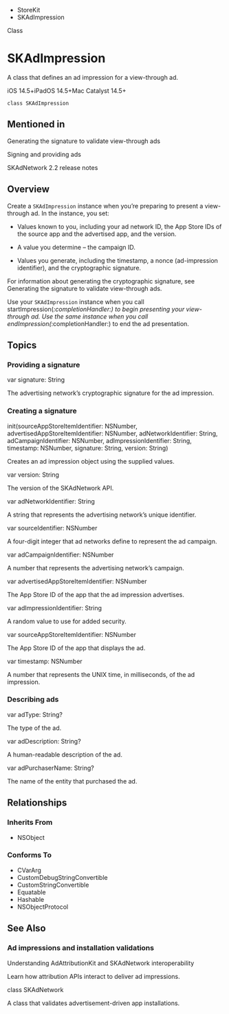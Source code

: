 

- StoreKit
-  SKAdImpression 

Class

# SKAdImpression

A class that defines an ad impression for a view-through ad.

iOS 14.5+iPadOS 14.5+Mac Catalyst 14.5+

``` source
class SKAdImpression
```

## Mentioned in 

Generating the signature to validate view-through ads

Signing and providing ads

SKAdNetwork 2.2 release notes

## Overview

Create a `SKAdImpression` instance when you’re preparing to present a view-through ad. In the instance, you set:

- Values known to you, including your ad network ID, the App Store IDs of the source app and the advertised app, and the version.

- A value you determine – the campaign ID.

- Values you generate, including the timestamp, a nonce (ad-impression identifier), and the cryptographic signature.

For information about generating the cryptographic signature, see Generating the signature to validate view-through ads.

Use your `SKAdImpression` instance when you call startImpression(_:completionHandler:) to begin presenting your view-through ad. Use the same instance when you call endImpression(_:completionHandler:) to end the ad presentation.

## Topics

### Providing a signature

var signature: String

The advertising network’s cryptographic signature for the ad impression.

### Creating a signature

init(sourceAppStoreItemIdentifier: NSNumber, advertisedAppStoreItemIdentifier: NSNumber, adNetworkIdentifier: String, adCampaignIdentifier: NSNumber, adImpressionIdentifier: String, timestamp: NSNumber, signature: String, version: String)

Creates an ad impression object using the supplied values.

var version: String

The version of the SKAdNetwork API.

var adNetworkIdentifier: String

A string that represents the advertising network’s unique identifier.

var sourceIdentifier: NSNumber

A four-digit integer that ad networks define to represent the ad campaign.

var adCampaignIdentifier: NSNumber

A number that represents the advertising network’s campaign.

var advertisedAppStoreItemIdentifier: NSNumber

The App Store ID of the app that the ad impression advertises.

var adImpressionIdentifier: String

A random value to use for added security.

var sourceAppStoreItemIdentifier: NSNumber

The App Store ID of the app that displays the ad.

var timestamp: NSNumber

A number that represents the UNIX time, in milliseconds, of the ad impression.

### Describing ads

var adType: String?

The type of the ad.

var adDescription: String?

A human-readable description of the ad.

var adPurchaserName: String?

The name of the entity that purchased the ad.

## Relationships

### Inherits From

- NSObject

### Conforms To

- CVarArg
- CustomDebugStringConvertible
- CustomStringConvertible
- Equatable
- Hashable
- NSObjectProtocol

## See Also

### Ad impressions and installation validations

Understanding AdAttributionKit and SKAdNetwork interoperability

Learn how attribution APIs interact to deliver ad impressions.

class SKAdNetwork

A class that validates advertisement-driven app installations.


